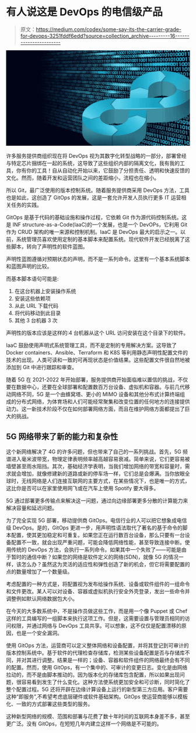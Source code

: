 # 有人说这是 DevOps 的电信级产品

> 原文：<https://medium.com/codex/some-say-its-the-carrier-grade-for-devops-3251fddf6edd?source=collection_archive---------16----------------------->

![](img/e790d32e098d13140414df66db7b7cc2.png)

许多服务提供商组织现在将 DevOps 视为其数字化转型战略的一部分，部署曾经与特定芯片捆绑在一起的系统，这导致了这些组织内部的隔离文化，我有我的工具，你有你的工具！自从自动化开始以来，它鼓励了分担责任、透明和快速反馈的文化。然而，随着开发和运营团队之间的差距缩小，流程也在缩小。

所以 Git，最广泛使用的版本控制系统。随着服务提供商采用 DevOps 方法，工具也是如此，这创造了 GitOps 的发展，这是一套允许开发人员执行更多 IT 运营相关任务的实践。

GitOps 是基于代码的基础设施和操作过程，它依赖 Git 作为源代码控制系统。这是 INF structure-as-a-Code(IaaC)的一个发展，也是一个 DevOPs，它利用 Git 作为 CRUD 架构的唯一来源和控制机制。IaaC 是 DevOps 最大的启示之一。以前，系统管理员喜欢使用定制的基本脚本来配置系统。现代软件开发已经脱离了这些脚本，转向了声明性的软件蓝图。

声明性蓝图遵循对预期状态的声明，而不是一系列命令。这里有一个基本系统脚本和蓝图声明的比较。

而基本脚本语句可能是:

1.  在这台机器上安装操作系统
2.  安装这些依赖项
3.  从此 URL 下载代码
4.  将代码移动到此目录
5.  其他 3 台机器 3 次

声明性的版本应该是这样的:4 台机器从这个 URL 访问安装在这个目录下的软件。

IaaC 鼓励使用声明式系统管理工具，而不是定制的专用解决方案。这导致了 Docker containers、Ansible、Terraform 和 K8S 等利用静态声明性配置文件的技术的出现。人类可读和一致的可再现状态是价值结果。这些配置文件很自然地被添加到 Git 中进行跟踪和审查。

随着 5G 在 2021-2022 年开始部署，服务提供商开始面临难以置信的挑战，不仅要在数据中心，还要在全球部署和配置数百万台设备、虚拟机和容器。与前几代移动网络不同，5G 是一个由蜂窝塔、更小的 MIMO 设备和其他分布式计算终端组成的分布式网络，为体育场和人们可能经常聚集和改变位置的任何地方的连接提供动力。这一新技术阶段不仅在如何部署网络方面，而且在维护网络方面都提出了巨大的挑战。

## 5G 网络带来了新的能力和复杂性

这个新网络解决了 4G 的许多问题，但也带来了自己的一系列挑战。首先，5G 频谱进入毫米波带宽，物理定律表明频率越高越容易衰减。简单来说，它们更容易被墙壁甚至雨水阻挡。其次，基础经济学表明，当我们增加网络的带宽和容量时，需求就会增加，就像修建新的道路或新的停车场一样，它们总是会爆满。当你放眼全球时，无线网络是人们连接互联网的主要方式，在某些情况下，也是唯一的方式，这比你是否可以在家里使用网飞或在汽车上使用 Spotify 要大得多。

5G 通过部署更多传输点来解决这一问题，通过向边缘部署更多分散的计算能力来解决容量和延迟问题。

为了完全实现 5G 部署，移动提供商 GitOps。电信行业的人可以把它想象成电信级 DevOps。是的，GitOps 更进一步，用声明性语法取代了著名的基于命令的脚本配置，使其更加稳定和可重复。如果您正在运行数百台设备，那么只要有一台设备配置不一致，就会出现严重问题，可能会降低网络性能，甚至导致连接中断。使用传统的 DevOps 方法，会执行一系列命令。如果其中一个失败了——可能是由于暂时的通信中断？如果您的网络是软件定义的网络(SDN)，就像 5G 的情况一样，该怎么办？虽然这为灵活的适应性和弹性创造了新的机会，但它将需要配置的点的数量增加了一个数量级。

考虑配置的一种方式是，将配置视为发布给操作系统、设备或软件组件的一组命令和文件更改。某人可以对设备、容器或虚拟机执行安全外壳登录，发出一些命令并调整例如默认网络数据包大小。

在今天的大多数系统中，不是操作员做这些工作，而是用一个像 Puppet 或 Chef 这样的工具编写的一组脚本来执行这项工作。但是，这需要设置与管理员相同的访问权限，并通过网络与 DevOps 工具共享。可以想象，这不仅仅是配置漂移的原因，也是一个安全漏洞。

使用 GitOps 方法，运营商可以定义整体网络和设备配置，并将其登记到可审计的版本控制系统中。基于软件的代理检查存储库，检测某些设备配置是否与存储库不同，并对其进行调整。结果是一样的；设备、容器和软件组件的网络最终会有不同的配置。然而，使用 GitOps，有一个集中的、可审计的变更日志。变化是由网络拉动的，而不是由脚本推动的。因为版本化的存储库包含配置，所以如果出现问题，很容易看到发生了什么变化。这种方法使系统更加安全和可诊断，同时简化了整个配置过程。5G 还将开辟在边缘计算设备上运行的新型第三方应用。客户需要这种“即服务”,不希望考虑底层硬件或软件基础架构。GitOps 使运营商能够以模板化、一致的方式部署这些类型的服务。

这种新型网络的规模、范围和部署与花费了数十年时间的互联网本身差不多，甚至更广泛。没有 GitOps，在短短几年内建立这样一个网络是不可能的。